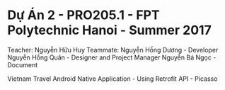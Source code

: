 # Dự Án 2 - PRO205.1 - FPT Polytechnic Hanoi - Summer 2017
Teacher: Nguyễn Hữu Huy
Teammate:
Nguyễn Hồng Dương - Developer
Nguyễn Hồng Quân - Designer and Project Manager
Nguyễn Bá Ngọc - Document

Vietnam Travel Android Native Application - Using Retrofit API - Picasso 

